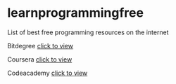 # learnprogrammingfree
List of best free programming resources on the internet

Bitdegree [click to view](https://www.bitdegree.org/learn/)

Coursera [click to view](https://www.coursera.org/)

Codeacademy [click to view](https://www.codecademy.com/)

